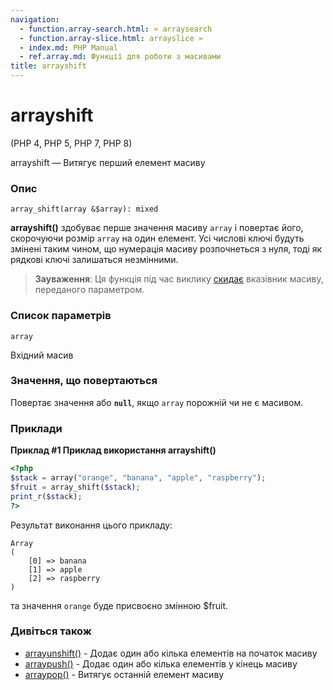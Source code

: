 ```yaml
---
navigation:
  - function.array-search.html: « arraysearch
  - function.array-slice.html: arrayslice »
  - index.md: PHP Manual
  - ref.array.md: Функції для роботи з масивами
title: arrayshift
---
```

# arrayshift

(PHP 4, PHP 5, PHP 7, PHP 8)

arrayshift — Витягує перший елемент масиву

### Опис

```methodsynopsis
array_shift(array &$array): mixed
```

**arrayshift()** здобуває перше значення масиву `array` і повертає його, скорочуючи розмір `array` на один елемент. Усі числові ключі будуть змінені таким чином, що нумерація масиву розпочнеться з нуля, тоді як рядкові ключі залишаться незмінними.

> **Зауваження**: Ця функція під час виклику [скидає](function.reset.md) вказівник масиву, переданого параметром.

### Список параметрів

`array`

Вхідний масив

### Значення, що повертаються

Повертає значення або **`null`**, якщо `array` порожній чи не є масивом.

### Приклади

**Приклад #1 Приклад використання **arrayshift()****

```php
<?php
$stack = array("orange", "banana", "apple", "raspberry");
$fruit = array_shift($stack);
print_r($stack);
?>
```

Результат виконання цього прикладу:

```
Array
(
    [0] => banana
    [1] => apple
    [2] => raspberry
)
```

та значення `orange` буде присвоєно змінною $fruit.

### Дивіться також

-   [arrayunshift()](function.array-unshift.html) - Додає один або кілька елементів на початок масиву
-   [arraypush()](function.array-push.html) - Додає один або кілька елементів у кінець масиву
-   [arraypop()](function.array-pop.html) - Витягує останній елемент масиву
